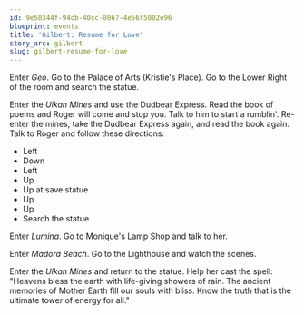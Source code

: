 ```yaml
---
id: 9e58344f-94cb-40cc-8067-4e56f5002e96
blueprint: events
title: 'Gilbert: Resume for Love'
story_arc: gilbert
slug: gilbert-resume-for-love
---
```

Enter *Geo*. Go to the Palace of Arts (Kristie's Place). Go to the Lower Right of the room and search the statue.

Enter the *Ulkan Mines* and use the Dudbear Express. Read the book of poems and Roger will come and stop you. Talk to him to start a rumblin'. Re-enter the mines, take the Dudbear Express again, and read the book again. Talk to Roger and follow these directions:

* Left
* Down
* Left
* Up
* Up at save statue
* Up
* Up
* Search the statue

Enter *Lumina*. Go to Monique's Lamp Shop and talk to her.

Enter *Madora Beach*. Go to the Lighthouse and watch the scenes.

Enter the *Ulkan Mines* and return to the statue. Help her cast the spell: "Heavens bless the earth with life-giving showers of rain. The ancient memories of Mother Earth fill our souls with bliss. Know the truth that is the ultimate tower of energy for all."